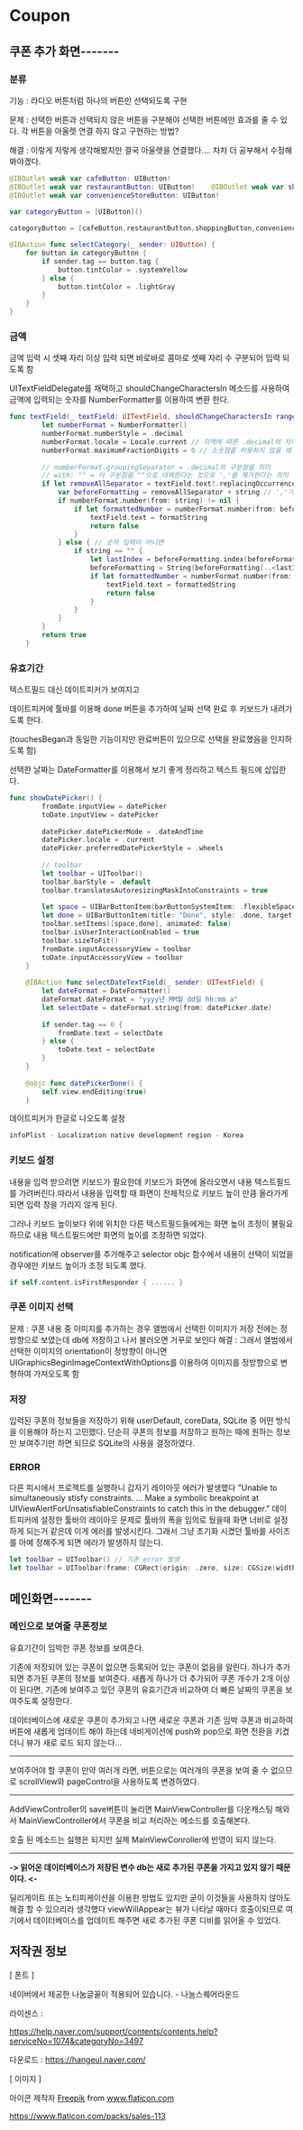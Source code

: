 # Coupon

## 쿠폰 추가 화면-------

### 분류

기능 : 라디오 버튼처럼 하나의 버튼만 선택되도록 구현

문제 : 선택한 버튼과 선택되지 않은 버튼을 구분해야 선택한 버튼에만 효과를 줄 수 있다. 각 버튼을 아울렛 연결 하지 않고 구현하는 방법?

해결 : 이렇게 저렇게 생각해봤지만 결국 아울렛을 연결했다.... 차차 더 공부해서 수정해봐야겠다. 

```swift
@IBOutlet weak var cafeButton: UIButton!
@IBOutlet weak var restaurantButton: UIButton!    @IBOutlet weak var shoppingButton: UIButton!
@IBOutlet weak var convenienceStoreButton: UIButton!
    
var categoryButton = [UIButton]()

categoryButton = [cafeButton,restaurantButton,shoppingButton,convenienceStoreButton]

@IBAction func selectCategory(_ sender: UIButton) {
    for button in categoryButton {
        if sender.tag == button.tag {
            button.tintColor = .systemYellow
        } else {
            button.tintColor = .lightGray
        }
    }
}
```

### 금액

금액 입력 시 셋째 자리 이상 입력 되면 바로바로 콤마로 셋째 자리 수 구분되어 입력 되도록 함

UITextFieldDelegate를 채택하고 shouldChangeCharactersIn 메소드를 사용하여 금액에 입력되는 숫자를 NumberFormatter를 이용하여 변환 한다.

```swift
func textField(_ textField: UITextField, shouldChangeCharactersIn range: NSRange, replacementString string: String) -> Bool {
        let numberFormat = NumberFormatter()
        numberFormat.numberStyle = .decimal
        numberFormat.locale = Locale.current // 지역에 따른 .decimal의 차이를 반영 (디바이스에 설정된 지역으로 값 설정)
        numberFormat.maximumFractionDigits = 0 // 소숫점을 허용하지 않을 때 0 설정
        
        // numberFormat.groupingSeparator = .decimal의 구분점을 의미
        // with: "" = 이 구분점을 ""으로 대체한다는 것으로 ','를 제거한다는 의미
        if let removeAllSeparator = textField.text?.replacingOccurrences(of: numberFormat.groupingSeparator, with: "") {
            var beforeFormatting = removeAllSeparator + string // ','가 제거된 문자열과 새로 입력된 문자열을 합침
            if numberFormat.number(from: string) != nil {
                if let formattedNumber = numberFormat.number(from: beforeFormatting), let formatString = numberFormat.string(from: formattedNumber) {
                    textField.text = formatString
                    return false
                }
            } else { // 숫자 입력이 아니면
                if string == "" {
                    let lastIndex = beforeFormatting.index(beforeFormatting.endIndex, offsetBy: -1)
                    beforeFormatting = String(beforeFormatting[..<lastIndex])
                    if let formattedNumber = numberFormat.number(from: beforeFormatting), let formattedString = numberFormat.string(from: formattedNumber) {
                        textField.text = formattedString
                        return false
                    }
                }
            }
        }
        return true
    }
```

### 유효기간

텍스트필드 대신 데이트피커가 보여지고

데이트피커에 툴바를 이용해 done 버튼을 추가하여 날짜 선택 완료 후 키보드가 내려가도록 한다.

(touchesBegan과 동일한 기능이지만 완료버튼이 있으므로 선택을 완료했음을 인지하도록 함)

선택한 날짜는 DateFormatter를 이용해서 보기 좋게 정리하고 텍스트 필드에 삽입한다.

```swift
func showDatePicker() {
        fromDate.inputView = datePicker
        toDate.inputView = datePicker
        
        datePicker.datePickerMode = .dateAndTime
        datePicker.locale = .current
        datePicker.preferredDatePickerStyle = .wheels
        
        // toolbar
        let toolbar = UIToolbar()
        toolbar.barStyle = .default
        toolbar.translatesAutoresizingMaskIntoConstraints = true
        
        let space = UIBarButtonItem(barButtonSystemItem: .flexibleSpace, target: nil, action: nil)
        let done = UIBarButtonItem(title: "Done", style: .done, target: self, action: #selector(datePickerDone))
        toolbar.setItems([space,done], animated: false)
        toolbar.isUserInteractionEnabled = true
        toolbar.sizeToFit()
        fromDate.inputAccessoryView = toolbar
        toDate.inputAccessoryView = toolbar
    }
    
    @IBAction func selectDateTextField(_ sender: UITextField) {
        let dateFormat = DateFormatter()
        dateFormat.dateFormat = "yyyy년 MM월 dd일 hh:mm a"
        let selectDate = dateFormat.string(from: datePicker.date)
       
        if sender.tag == 0 {
            fromDate.text = selectDate
        } else {
            toDate.text = selectDate
        }
    }
    
    @objc func datePickerDone() {
        self.view.endEditing(true)
    }
```

데이트피커가 한글로 나오도록 설정

```swift
infoPlist - Localization native development region - Korea
```

### 키보드 설정

내용을 입력 받으려면 키보드가 필요한데 키보드가 화면에 올라오면서 내용 텍스트필드를 가려버린다.따라서 내용을 입력할 때 화면이 전체적으로 키보드 높이 만큼 올라가게 되면 입력 창을 가리지 않게 된다.

그러나 키보드 높이보다 위에 위치한 다른 텍스트필드들에게는 화면 높이 조정이 불필요 하므로 내용 텍스트필드에만 화면의 높이를 조정하면 되었다.

notification에 observer를 추가해주고 selector objc 함수에서 내용이 선택이 되었을 경우에만 키보드 높이가 조정 되도록 했다.

```swift
if self.content.isFirstResponder { ...... }
```
### 쿠폰 이미지 선택
문제 : 쿠폰 내용 중 이미지를 추가하는 경우 앨범에서 선택한 이미지가 저장 전에는 정방향으로 보였는데 db에 저장하고 나서 불러오면 거꾸로 보인다
해결 : 그래서 앨범에서 선택한 이미지의 orientation이 정방향이 아니면 UIGraphicsBeginImageContextWithOptions를 이용하여 이미지를 정방향으로 변형하여 가져오도록 함
### 저장

입력된 쿠폰의 정보들을 저장하기 위해 userDefault, coreData, SQLite 중 어떤 방식을 이용해야 하는지 고민했다. 단순히 쿠폰의 정보를 저장하고 원하는 때에 원하는 정보만 보여주기만 하면 되므로 SQLite의 사용을 결정하였다.

### ERROR

다른 피시에서 프로젝트를 실행하니 갑자기 레이아웃 에러가 발생했다
"Unable to simultaneously stisfy constraints. ... Make a symbolic breakpoint at UIViewAlertForUnsatisfiableConstraints to catch this in the debugger."
데이트피커에 설정한 툴바의 레이아웃 문제로 툴바의 폭을 임의로 뒀을때 화면 너비로 설정하게 되는거 같은데 이게 에러를 발생시킨다.
그래서 그냥 초기화 시켰던 툴바를 사이즈를 아예 정해주게 되면 에러가 발생하지 않는다.

```swift
let toolbar = UIToolbar() // 기존 error 발생
let toolbar = UIToolbar(frame: CGRect(origin: .zero, size: CGSize(width: datePicker.layer.frame,width, height: CGFloat(40)))) // 변경 error 사라짐
```

## 메인화면-------

### 메인으로 보여줄 쿠폰정보

유효기간이 임박한 쿠폰 정보를 보여준다.

기존에 저장되어 있는 쿠폰이 없으면 등록되어 있는 쿠폰이 없음을 알린다. 하나가 추가되면 추가된 쿠폰의 정보를 보여준다. 새롭게 하나가 더 추가되어 쿠폰 개수가 2개 이상이 된다면, 기존에 보여주고 있던 쿠폰의 유효기간과 비교하여 더 빠른 날짜의 쿠폰을 보여주도록 설정한다.

데이터베이스에 새로운 쿠폰이 추가되고 나면 새로운 쿠폰과 기존 임박 쿠폰과 비교하여 버튼에 새롭게 업데이트 해야 하는데 네비게이션에 push와 pop으로 화면 전환을 키켰더니 뷰가 새로 로드 되지 않는다...

------------------------

보여주어야 할 쿠폰이 만약 여러개 라면, 버튼으로는 여러개의 쿠폰을 보여 줄 수 없으므로 scrollView와 pageControl을 사용하도록 변경하였다.

--------------

AddViewController의 save버튼이 눌리면 MainViewController를 다운캐스팅 해와서 MainViewController에서 쿠폰을 비교 처리하는 메소드를 호출해본다.

호출 된 메소드는 실행은 되지만 실제 MainViewConroller에 반영이 되지 않는다.

---------------

**-> 읽어온 데이터베이스가 저장된 변수 db는 새로 추가된 쿠폰을 가지고 있지 않기 때문이다. <-**

딜리게이트 또는 노티피케이션을 이용한 방법도 있지만 굳이 이것들을 사용하지 않아도 해결 할 수 있으리라 생각했다
viewWillAppear는 뷰가 나타날 때마다 호출이되므로 여기에서 데이터베이스를 업데이트 해주면 새로 추가된 쿠폰 디비를 읽어올 수 있었다.



## 저작권 정보

[ 폰트 ]

네이버에서 제공한 나눔글꼴이 적용되어 있습니다. - 나눔스퀘어라운드

라이센스 :

https://help.naver.com/support/contents/contents.help?serviceNo=1074&categoryNo=3497

다운로드 : https://hangeul.naver.com/

[ 이미지 ]

<div>아이콘 제작자 <a href="https://www.freepik.com" title="Freepik">Freepik</a> from <a href="https://www.flaticon.com/kr/" title="Flaticon">www.flaticon.com</a></div>

https://www.flaticon.com/packs/sales-113